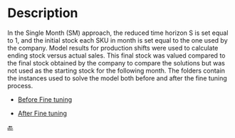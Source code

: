 # Description
In the Single Month (SM) approach, the reduced time horizon S is set equal to 1, and the initial stock each SKU in month is set equal to the one used by the company. 
Model results for production shifts were used to calculate ending stock versus actual sales. 
This final stock was valued compared to the final stock obtained by the company to compare the solutions but was not used as the starting stock for the following month. 
The folders contain the instances used to solve the model both before and after the fine tuning process.

- [Before Fine tuning](https://github.com/Fepeder/PhD_Thesis_Data/tree/main/Chapter%202/TACTICAL%20LEVEL/SM/Before%20Fine%20Tuning)

- [After Fine tuning](https://github.com/Fepeder/PhD_Thesis_Data/tree/main/Chapter%202/TACTICAL%20LEVEL/SM/After%20Fine%20Tuning)



[🔙](https://github.com/Fepeder/PhD_Thesis_Data/tree/main/Chapter%202/TACTICAL%20LEVEL/)
